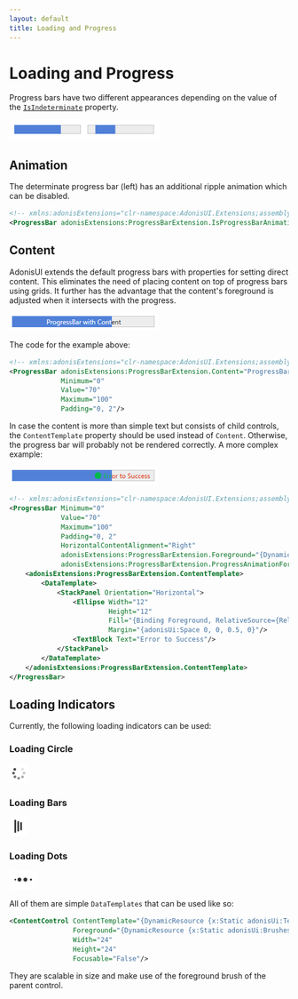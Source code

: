 ```yaml
---
layout: default
title: Loading and Progress
---
```


# Loading and Progress

Progress bars have two different appearances depending on the value of the [`IsIndeterminate`](https://docs.microsoft.com/en-us/dotnet/api/system.windows.controls.progressbar.isindeterminate) property.

![Determinate and indeterminate progress bars](../img/adonis-demo-progressbar-light.gif)

## Animation

The determinate progress bar (left) has an additional ripple animation which can be disabled.

```xml
<!-- xmlns:adonisExtensions="clr-namespace:AdonisUI.Extensions;assembly=AdonisUI" -->
<ProgressBar adonisExtensions:ProgressBarExtension.IsProgressBarAnimationEnabled="False"/>
```

## Content

AdonisUI extends the default progress bars with properties for setting direct content. This eliminates the need of placing content on top of progress bars using grids. It further has the advantage that the content's foreground is adjusted when it intersects with the progress.

![Progress bar with content](../img/adonis-demo-progressbar-content-light.png)

The code for the example above:

```xml
<!-- xmlns:adonisExtensions="clr-namespace:AdonisUI.Extensions;assembly=AdonisUI" -->
<ProgressBar adonisExtensions:ProgressBarExtension.Content="ProgressBar with Content"
             Minimum="0"
             Value="70"
             Maximum="100"
             Padding="0, 2"/>
```

In case the content is more than simple text but consists of child controls, the `ContentTemplate` property should be used instead of `Content`. Otherwise, the progress bar will probably not be rendered correctly.
A more complex example:

![Progress bar with content template](../img/adonis-demo-progressbar-contenttemplate-light.png)

```xml
<!-- xmlns:adonisExtensions="clr-namespace:AdonisUI.Extensions;assembly=AdonisUI" -->
<ProgressBar Minimum="0"
             Value="70"
             Maximum="100"
             Padding="0, 2"
             HorizontalContentAlignment="Right"
             adonisExtensions:ProgressBarExtension.Foreground="{DynamicResource {x:Static adonisUi:Brushes.ErrorBrush}}"
             adonisExtensions:ProgressBarExtension.ProgressAnimationForeground="{DynamicResource {x:Static adonisUi:Brushes.SuccessBrush}}">
    <adonisExtensions:ProgressBarExtension.ContentTemplate>
        <DataTemplate>
            <StackPanel Orientation="Horizontal">
                <Ellipse Width="12"
                         Height="12"
                         Fill="{Binding Foreground, RelativeSource={RelativeSource FindAncestor, AncestorType=Control}}"
                         Margin="{adonisUi:Space 0, 0, 0.5, 0}"/>
                <TextBlock Text="Error to Success"/>
            </StackPanel>
        </DataTemplate>
    </adonisExtensions:ProgressBarExtension.ContentTemplate>
</ProgressBar>
```

## Loading Indicators

Currently, the following loading indicators can be used:

### Loading Circle

![Loading Circle](../img/adonis-demo-loadingcircle-light.gif)

### Loading Bars

![Loading Bars](../img/adonis-demo-loadingbars-light.gif)

### Loading Dots

![Loading Dots](../img/adonis-demo-loadingdots-light.gif)

All of them are simple `DataTemplates` that can be used like so:

```xml
<ContentControl ContentTemplate="{DynamicResource {x:Static adonisUi:Templates.LoadingCircle}}"
                Foreground="{DynamicResource {x:Static adonisUi:Brushes.ForegroundBrush}}"
                Width="24"
                Height="24"
                Focusable="False"/>
```

They are scalable in size and make use of the foreground brush of the parent control.
